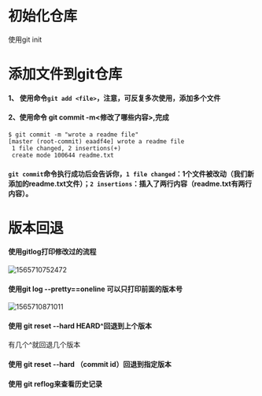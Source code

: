 # 初始化仓库

使用git init

# 添加文件到git仓库

#### 1、 使用命令`git add <file>`，注意，可反复多次使用，添加多个文件

#### 2、使用命令  git commit -m<修改了哪些内容>,完成

```
$ git commit -m "wrote a readme file"
[master (root-commit) eaadf4e] wrote a readme file
 1 file changed, 2 insertions(+)
 create mode 100644 readme.txt
```

#### `git commit`命令执行成功后会告诉你，`1 file changed`：1个文件被改动（我们新添加的readme.txt文件）；`2 insertions`：插入了两行内容（readme.txt有两行内容）。

# 版本回退



#### 使用gitlog打印修改过的流程

![1565710752472](C:\Users\20201\AppData\Roaming\Typora\typora-user-images\1565710752472.png)

####  使用git log --pretty==oneline 可以只打印前面的版本号

![1565710871011](C:\Users\20201\AppData\Roaming\Typora\typora-user-images\1565710871011.png)

####  使用 git reset --hard HEARD^回退到上个版本

有几个^就回退几个版本

#### 使用 git reset --hard （commit id）回退到指定版本

#### 使用 git reflog来查看历史记录


